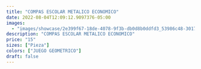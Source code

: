 ```yaml
---
title: "COMPAS ESCOLAR METALICO ECONOMICO"
date: 2022-08-04T12:09:12.9097376-05:00
images:
  - "images/showcase/2e399f67-18de-4078-9f3b-db0d8b0ddfd3_53986c48-3017-4c5a-8c49-5c2af904c828.webp"
description: "COMPAS ESCOLAR METALICO ECONOMICO"
price: "15"
sizes: ["Pieza"]
colors: ["JUEGO GEOMETRICO"]
draft: false
---
```

